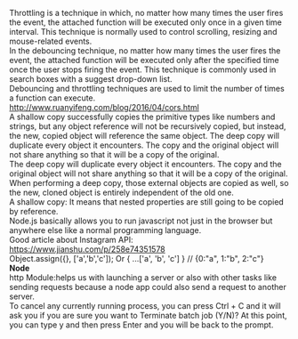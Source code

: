 Throttling is a technique in which, no matter how many times the user fires the event, the attached function will be executed only once in a given time interval. This technique is normally used to control scrolling, resizing and mouse-related events.\
In the debouncing technique, no matter how many times the user fires the event, the attached function will be executed only after the specified time once the user stops firing the event. This technique is commonly used in search boxes with a suggest drop-down list.\
Debouncing and throttling techniques are used to limit the number of times a function can execute.\
http://www.ruanyifeng.com/blog/2016/04/cors.html  \
A shallow copy successfully copies the primitive types like numbers and strings, but any object reference will not be recursively copied, but instead, the new, copied object will reference the same object. The deep copy will duplicate every object it encounters. The copy and the original object will not share anything so that it will be a copy of the original. \
The deep copy will duplicate every object it encounters. The copy and the original object will not share anything so that it will be a copy of the original. When performing a deep copy, those external objects are copied as well, so the new, cloned object is entirely independent of the old one. \
A shallow copy: It means that nested properties are still going to be copied by reference. \
Node.js basically allows you to run javascript not just in the browser but anywhere else like a normal programming language. \
Good article about Instagram API: https://www.jianshu.com/p/258e74351578 \
Object.assign({}, ['a','b','c']); Or { ...['a', 'b', 'c'] } // {0:"a", 1:"b", 2:"c"} \
<strong>Node</strong>\
http Module:helps us with launching a server or also with other tasks like sending requests because a node app could also send a request to another server.\
To cancel any currently running process, you can press Ctrl + C and it will ask you if you are sure you want to Terminate batch job (Y/N)?
At this point, you can type y and then press Enter and you will be back to the prompt.
